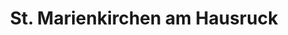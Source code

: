 ---
title: St. Marienkirchen am Hausruck
url: /st-marienkirchen-am-hausruck/
latitude: 48.179
longitude: 13.577
---